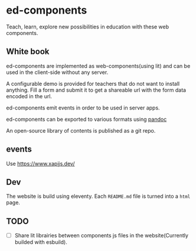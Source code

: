 # ed-components

Teach, learn, explore new possibilities in education with these web components.

## White book

ed-components are implemented as web-components(using lit) and can be used in
the client-side without any server.

A configurable demo is provided for teachers that do not want to install
anything. Fill a form and submit it to get a shareable url with the form data
encoded in the url.

ed-components emit events in order to be used in server apps.

ed-components can be exported to various formats using [pandoc]()

An open-source library of contents is published as a git repo.

## events

Use https://www.xapijs.dev/

## Dev

The website is build using eleventy. Each `README.md` file is turned into a `html` page.

## TODO

- [ ] Share lit librairies between components js files in the website(Currently builded with esbuild).
